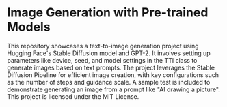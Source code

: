 # Image Generation with Pre-trained Models
This repository showcases a text-to-image generation project using Hugging Face's Stable Diffusion model and GPT-2. It involves setting up parameters like device, seed, and model settings in the TTI class to generate images based on text prompts. The project leverages the Stable Diffusion Pipeline for efficient image creation, with key configurations such as the number of steps and guidance scale. A sample test is included to demonstrate generating an image from a prompt like "AI drawing a picture". This project is licensed under the MIT License.
